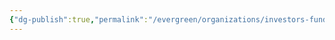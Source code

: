 ```yaml
---
{"dg-publish":true,"permalink":"/evergreen/organizations/investors-funders/private/anzu-partners/"}
---
```


